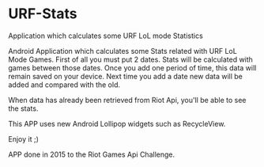 # URF-Stats
Application which calculates some URF LoL mode Statistics

Android Application which calculates some Stats related with URF LoL Mode Games.
First of all you must put 2 dates. Stats will be calculated with games between those dates. Once you add one period of time, this data will remain saved on your device. Next time you add a date new data will be added and compared with the old.

When data has already been retrieved from Riot Api, you'll be able to see the stats.

This APP uses new Android Lollipop widgets such as RecycleView.

Enjoy it ;)

APP done in 2015 to the Riot Games Api Challenge.
